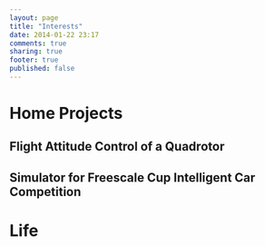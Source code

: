 ```yaml
---
layout: page
title: "Interests"
date: 2014-01-22 23:17
comments: true
sharing: true
footer: true
published: false
---
```


# Home Projects

## Flight Attitude Control of a Quadrotor


## Simulator for Freescale Cup Intelligent Car Competition


# Life
